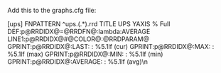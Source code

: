 Add this to the graphs.cfg file:

[ups]
        FNPATTERN ^ups.(.*).rrd
        TITLE UPS
        YAXIS % Full
        DEF:p@RRDIDX@=@RRDFN@:lambda:AVERAGE
        LINE1:p@RRDIDX@#@COLOR@:@RRDPARAM@
        GPRINT:p@RRDIDX@:LAST: \: %5.1lf (cur)
        GPRINT:p@RRDIDX@:MAX: \: %5.1lf (max)
        GPRINT:p@RRDIDX@:MIN: \: %5.1lf (min)
        GPRINT:p@RRDIDX@:AVERAGE: \: %5.1lf (avg)\n
